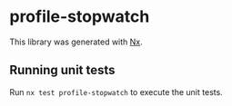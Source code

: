 # profile-stopwatch

This library was generated with [Nx](https://nx.dev).

## Running unit tests

Run `nx test profile-stopwatch` to execute the unit tests.
